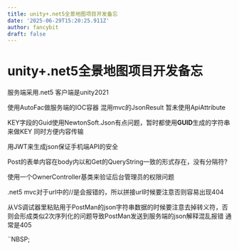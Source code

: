 ```yaml
---
title: unity+.net5全景地图项目开发备忘
date: '2025-06-29T15:20:25.911Z'
author: fancybit
draft: false
---
```

<div class="header"><h1 class="single-title animate__animated animate__pulse animate__faster">unity+.net5全景地图项目开发备忘</h1></div>

<div class="content" id="content"><p>服务端采用.net5 客户端是unity2021</p><p>使用AutoFac做服务端的IOC容器 混用mvc的JsonResult 暂未使用ApiAttribute</p><p>KEY字段的Guid使用NewtonSoft.Json有点问题，暂时都使用<strong>GUID</strong>生成的字符串来做KEY 同时方便内容传输</p><p>用JWT来生成json保证手机端API的安全</p><p>Post的表单内容在body内以和Get的QueryString一致的形式存在，没有分隔符?</p><p>使用一个OwnerController基类来验证后台管理员的权限问题</p><p>.net5 mvc对于url中的//是会报错的，所以拼接url时候要注意否则容易出现404</p><p>从VS调试器里粘贴用于PostMan的json字符串数据的时候要注意去掉转义符，否则会形成类似2次序列化的问题导致PostMan发送到服务端的json解释混乱报错 通常是405</p><!-- raw HTML omitted --><p><!-- raw HTML omitted -->¨NBSP;<!-- raw HTML omitted --></p></div>

